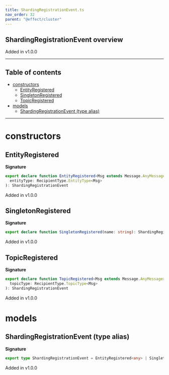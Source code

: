 ```yaml
---
title: ShardingRegistrationEvent.ts
nav_order: 32
parent: "@effect/cluster"
---
```


## ShardingRegistrationEvent overview

Added in v1.0.0

---

<h2 class="text-delta">Table of contents</h2>

- [constructors](#constructors)
  - [EntityRegistered](#entityregistered)
  - [SingletonRegistered](#singletonregistered)
  - [TopicRegistered](#topicregistered)
- [models](#models)
  - [ShardingRegistrationEvent (type alias)](#shardingregistrationevent-type-alias)

---

# constructors

## EntityRegistered

**Signature**

```ts
export declare function EntityRegistered<Msg extends Message.AnyMessage>(
  entityType: RecipientType.EntityType<Msg>
): ShardingRegistrationEvent
```

Added in v1.0.0

## SingletonRegistered

**Signature**

```ts
export declare function SingletonRegistered(name: string): ShardingRegistrationEvent
```

Added in v1.0.0

## TopicRegistered

**Signature**

```ts
export declare function TopicRegistered<Msg extends Message.AnyMessage>(
  topicType: RecipientType.TopicType<Msg>
): ShardingRegistrationEvent
```

Added in v1.0.0

# models

## ShardingRegistrationEvent (type alias)

**Signature**

```ts
export type ShardingRegistrationEvent = EntityRegistered<any> | SingletonRegistered | TopicRegistered<any>
```

Added in v1.0.0
